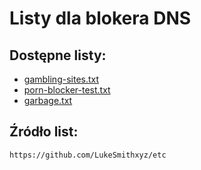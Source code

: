 # Listy dla blokera DNS
## Dostępne listy:

* [gambling-sites.txt](https://github.com/mikejbc/test/blob/master/gambling-sites.txt)
* [porn-blocker-test.txt](https://github.com/mikejbc/test/blob/master/porn-blocker-test.txt)
* [garbage.txt](https://github.com/mikejbc/test/blob/master/garbage.txt)

## Źródło list:

```
https://github.com/LukeSmithxyz/etc
```

